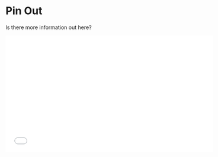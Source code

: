 <!-- TITLE: Arduino Nano -->
<!-- SUBTITLE: A quick summary of Arduino Nano -->

# Pin Out

Is there more information out here?

<iframe width="560" height="315" src="partcacher.com" frameborder="0" allowfullscreen></iframe>